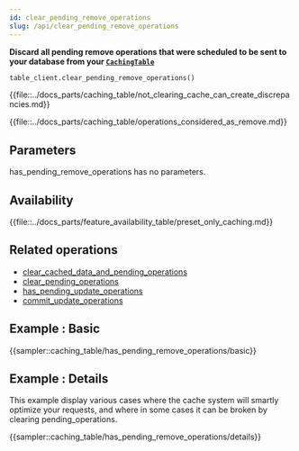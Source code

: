 ```yaml
---
id: clear_pending_remove_operations
slug: /api/clear_pending_remove_operations
---
```


**Discard all pending remove operations that were scheduled to be sent to your database from your 
[```CachingTable```](../caching_table/introduction.md)**

```python
table_client.clear_pending_remove_operations()
```

{{file::../docs_parts/caching_table/not_clearing_cache_can_create_discrepancies.md}}

{{file::../docs_parts/caching_table/operations_considered_as_remove.md}}

## Parameters

has_pending_remove_operations has no parameters.
 
## Availability

{{file::../docs_parts/feature_availability_table/preset_only_caching.md}}

## Related operations
- [clear_cached_data_and_pending_operations](../api/clear_cached_data_and_pending_operations)
- [clear_pending_operations](../api/clear_pending_operations)
- [has_pending_update_operations](../api/commit_update_operations)
- [commit_update_operations](../api/commit_update_operations)


## Example : Basic
{{sampler::caching_table/has_pending_remove_operations/basic}}

## Example : Details

This example display various cases where the cache system will smartly optimize 
your requests, and where in some cases it can be broken by clearing pending_operations.

{{sampler::caching_table/has_pending_remove_operations/details}}

